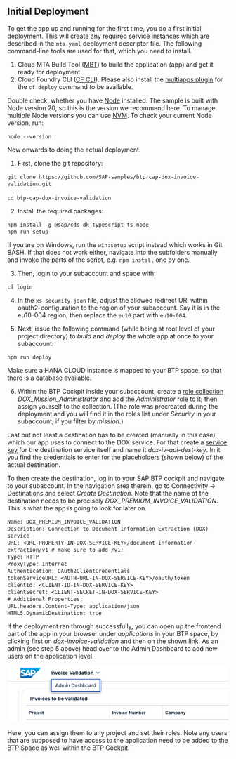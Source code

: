 ## Initial Deployment
To get the app up and running for the first time, you do a first initial deployment. This will create any required service instances which are described in the
`mta.yaml` deployment descriptor file. The following command-line tools are used for that, which you need to install.

1. Cloud MTA Build Tool ([MBT](https://sap.github.io/cloud-mta-build-tool/)) to build the application (app) and get it ready for deployment
2. Cloud Foundry CLI ([CF CLI](https://github.com/cloudfoundry/cli/wiki/V8-CLI-Installation-Guide)). Please also install the [multiapps plugin](https://github.com/cloudfoundry/multiapps-cli-plugin?tab=readme-ov-file#cf-community-plugin-repository) for the `cf deploy` command to be available.

Double check, whether you have [Node](https://nodejs.org/en) installed. The sample is built with Node version 20, so this is the version we recommend here.
To manage multiple Node versions you can use [NVM](https://github.com/nvm-sh/nvm). To check your current Node version, run:
```
node --version
```

Now onwards to doing the actual deployment.

1. First, clone the git repository:
```
git clone https://github.com/SAP-samples/btp-cap-dox-invoice-validation.git

cd btp-cap-dox-invoice-validation 
```

2. Install the required packages:
```
npm install -g @sap/cds-dk typescript ts-node
npm run setup
```

If you are on Windows, run the `win:setup` script instead which works in Git BASH. If that does not work either, navigate into the subfolders manually and invoke the parts of the script, e.g. `npm install` one by one.

3. Then, login to your subaccount and space with:
```
cf login
```

4. In the `xs-security.json` file, adjust the allowed redirect URI within oauth2-configuration to the region of your subaccount. Say it is in the eu10-004 region, then replace the `eu10` part with `eu10-004`.

5. Next, issue the following command (while being at root level of your project directory) to _build_ and _deploy_ the whole app at once to your subaccount:
```
npm run deploy
```

Make sure a HANA CLOUD instance is mapped to your BTP space, so that there is a database available. 

6. Within the BTP Cockpit inside your subaccount, create a [role collection](https://cap.cloud.sap/docs/node.js/authentication#auth-in-cockpit) _DOX\_Mission\_Administrator_ and add the _Administrator_ role to it; then assign yourself to the collection. (The role was precreated during the deployment and you will find it in the roles list under _Security_ in your subaccount, if you filter by _mission_.)

Last but not least a destination has to be created (manually in this case), which our app uses to connect to the DOX service.
For that create a [service key](https://help.sap.com/docs/service-manager/sap-service-manager/creating-service-keys-in-cloud-foundry?version=Cloud&locale=en-US) for the destination service itself and name it _dox-iv-api-dest-key_. In it you find the credentials to enter for the placeholders (shown below) of the actual destination.

To then create the destination, log in to your SAP BTP cockpit and navigate to your subaccount. In the navigation area therein, go to Connectivity -> Destinations and select _Create Destination_.
Note that the name of the destination needs to be precisely _DOX_PREMIUM_INVOICE_VALIDATION_. This is what the app is going to look for later on.
```
Name: DOX_PREMIUM_INVOICE_VALIDATION
Description: Connection to Document Information Extraction (DOX) service
URL: <URL-PROPERTY-IN-DOX-SERVICE-KEY>/document-information-extraction/v1 # make sure to add /v1!
Type: HTTP
ProxyType: Internet
Authentication: OAuth2ClientCredentials
tokenServiceURL: <AUTH-URL-IN-DOX-SERVICE-KEY>/oauth/token
clientId: <CLIENT-ID-IN-DOX-SERVICE-KEY>
clientSecret: <CLIENT-SECRET-IN-DOX-SERVICE-KEY>
# Additional Properties:
URL.headers.Content-Type: application/json
HTML5.DynamicDestination: true
```

If the deployment ran through successfully, you can open up the frontend part of the app in your browser under _applications_ in your BTP space, by clicking first
on _dox-invoice-validation_ and then on the shown link. As an admin (see step 5 above) head over to the Admin Dashboard to add new users on the application level.

![Admin Dashboard](../1-intro/images/Head_to_Admin_Dashboard.png)

Here, you can assign them to any project and set their roles. Note any users that are supposed to have access to the application need to be added to the BTP Space as well within the BTP Cockpit.

